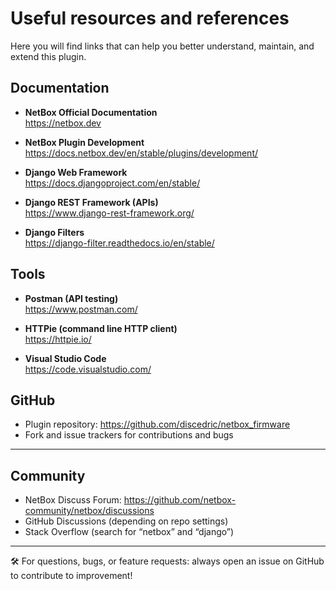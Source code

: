 # Useful resources and references

Here you will find links that can help you better understand, maintain, and extend this plugin.

## Documentation

- **NetBox Official Documentation**  
  https://netbox.dev

- **NetBox Plugin Development**  
  https://docs.netbox.dev/en/stable/plugins/development/

- **Django Web Framework**  
  https://docs.djangoproject.com/en/stable/

- **Django REST Framework (APIs)**  
  https://www.django-rest-framework.org/

- **Django Filters**  
  https://django-filter.readthedocs.io/en/stable/

## Tools

- **Postman (API testing)**  
  https://www.postman.com/

- **HTTPie (command line HTTP client)**  
  https://httpie.io/

- **Visual Studio Code**  
  https://code.visualstudio.com/

## GitHub

- Plugin repository: https://github.com/discedric/netbox_firmware  
- Fork and issue trackers for contributions and bugs

---

## Community

- NetBox Discuss Forum: https://github.com/netbox-community/netbox/discussions 
- GitHub Discussions (depending on repo settings)  
- Stack Overflow (search for “netbox” and “django”)

---

🛠️ For questions, bugs, or feature requests: always open an issue on GitHub to contribute to improvement!